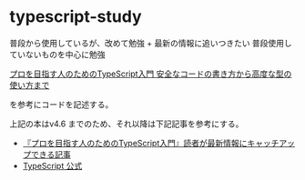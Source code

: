 # typescript-study

普段から使用しているが、改めて勉強 + 最新の情報に追いつきたい
普段使用していないものを中心に勉強

[プロを目指す人のためのTypeScript入門 安全なコードの書き方から高度な型の使い方まで](https://www.amazon.co.jp/%E3%83%97%E3%83%AD%E3%82%92%E7%9B%AE%E6%8C%87%E3%81%99%E4%BA%BA%E3%81%AE%E3%81%9F%E3%82%81%E3%81%AETypeScript%E5%85%A5%E9%96%80-%E5%AE%89%E5%85%A8%E3%81%AA%E3%82%B3%E3%83%BC%E3%83%89%E3%81%AE%E6%9B%B8%E3%81%8D%E6%96%B9%E3%81%8B%E3%82%89%E9%AB%98%E5%BA%A6%E3%81%AA%E5%9E%8B%E3%81%AE%E4%BD%BF%E3%81%84%E6%96%B9%E3%81%BE%E3%81%A7-Software-Design-plus/dp/4297127474/ref=sr_1_1?keywords=typescript+%E6%9C%AC&qid=1687329395&sprefix=typescript+%2Caps%2C194&sr=8-1)

を参考にコードを記述する。

上記の本はv4.6 までのため、それ以降は下記記事を参考にする。

- [『プロを目指す人のためのTypeScript入門』読者が最新情報にキャッチアップできる記事](https://zenn.dev/uhyo/articles/blueberry-book-catchup)
- [TypeScript 公式](https://www.typescriptlang.org/)
